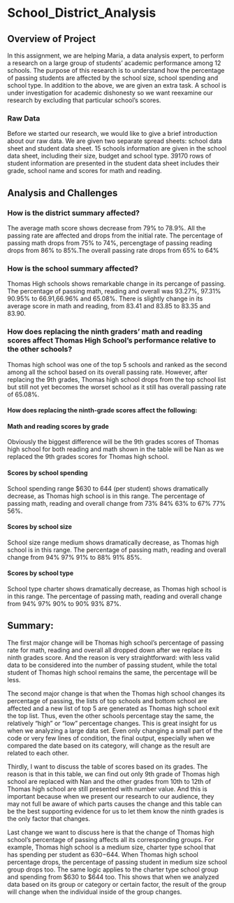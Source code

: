 # School_District_Analysis


## Overview of Project
In this assignment, we are helping Maria, a data analysis expert, to perform a research on a large group of students’ academic performance among 12 schools. The purpose of this research is to understand how the percentage of passing students are affected by the school size, school spending and school type. In addition to the above, we are given an extra task. A school is under investigation for academic dishonesty so we want reexamine our research by excluding that particular school’s scores. 

### Raw Data
Before we started our research, we would like to give a brief introduction about our raw data. We are given two separate spread sheets: school data sheet and student data sheet. 15 schools information are given in the school data sheet, including their size, budget and school type. 39170 rows of student information are presented in the student data sheet includes their grade, school name and scores for math and reading. 

## Analysis and Challenges
### How is the district summary affected?
The average math score shows decrease from 79% to 78.9%. All the passing rate are affected and drops from the initial rate. The percentage of passing math drops from 75% to 74%, percengtage of passing reading drops from 86% to 85%.The overall passing rate drops from 65% to 64%
### How is the school summary affected?
Thomas High schools shows remarkable change in its percange of passing. The percentage of passing math, reading and overall was 93.27%, 97.31% 90.95% to 66.91,66.96% and 65.08%. There is slightly change in its average score in math and reading, from 83.41 and 83.85 to 83.35 and 83.90.

### How does replacing the ninth graders’ math and reading scores affect Thomas High School’s performance relative to the other schools?
Thomas high school was one of the top 5 schools and ranked as the second among all the school based on its overall passing rate. However, after replacing the 9th grades, Thomas high school drops from the top school list but still not yet becomes the worset school as it still has overall passing rate of 65.08%. 

#### How does replacing the ninth-grade scores affect the following:

#### Math and reading scores by grade
Obviously the biggest difference will be the 9th grades scores of Thomas high school for both reading and math shown in the table will be Nan as we replaced the 9th grades scores for Thomas high school.

#### Scores by school spending
School spending range $630 to 644 (per student) shows dramatically decrease, as Thomas high school is in this range. The percentage of passing math, reading and overall change from 73% 84% 63% to 67% 77% 56%.

#### Scores by school size
School size range medium shows dramatically decrease, as Thomas high school is in this range. The percentage of passing math, reading and overall change from 94% 97% 91% to 88% 91% 85%.

#### Scores by school type
School type charter shows dramatically decrease, as Thomas high school is in this range. The percentage of passing math, reading and overall change from 94% 97% 90% to 90% 93% 87%.


## Summary: 

The first major change will be Thomas high school’s percentage of passing rate for math, reading and overall all dropped down after we replace its ninth grades score. And the reason is very straightforward: with less valid data to be considered into the number of passing student, while the total student of Thomas high school remains the same, the percentage will be less.

The second major change is that when the Thomas high school changes its percentage of passing, the lists of top schools and bottom school are affected and a new list of top 5 are generated as Thomas high school exit the top list. Thus, even the other schools percentage stay the same, the relatively “high” or “low” percentage changes. This is great insight for us when we analyzing a large data set. Even only changing a small part of the code or very few lines of condition, the final output, especially when we compared the date based on its category, will change as the result are related to each other. 

Thirdly, I want to discuss the table of scores based on its grades. The reason is that in this table, we can find out only 9th grade of Thomas high school are replaced with Nan and the other grades from 10th to 12th of Thomas high school are still presented with number value. And this is important because when we present our research to our audience, they may not full be aware of which parts causes the change and this table can be the best supporting evidence for us to let them know the ninth grades is the only factor that changes.

Last change we want to discuss here is that the change of Thomas high school’s percentage of passing affects all its corresponding groups. For example, Thomas high school is a medium size, charter type school that has spending per student as $630-$644. When Thomas high school percentage drops, the percentage of passing student in medium size school group drops too. The same logic applies to the charter type school group and spending from $630 to $644 too. This shows that when we analyzed data based on its group or category or certain factor, the result of the group will change when the individual inside of the group changes. 
